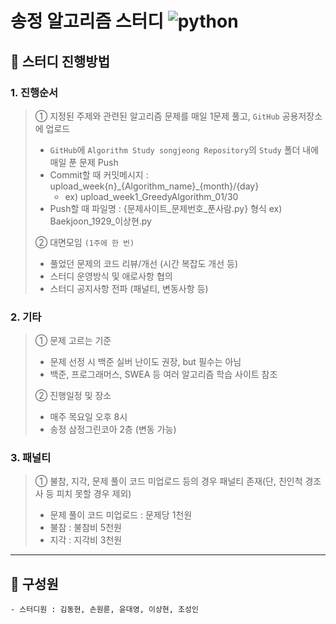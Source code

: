 # 송정 알고리즘 스터디 ![python](https://img.shields.io/badge/Python-3776AB?style=for-the-badge&logo=python&logoColor=white)

## 🐇 스터디 진행방법

### 1. 진행순서  
> ① 지정된 주제와 관련된 알고리즘 문제를 매일 1문제 풀고, `GitHub` 공용저장소에 업로드
> - `GitHub`에 `Algorithm Study songjeong Repository`의 `Study` 폴더 내에 매일 푼 문제 Push
> - Commit할 때 커밋메시지 : upload_week{n}\_{Algorithm_name}\_{month}/{day}
>   - ex\) upload\_week1\_GreedyAlgorithm_01/30
> - Push할 때 파일명 : {문제사이트_문제번호_푼사람.py} 형식 ex\) Baekjoon_1929_이상현.py
> 
> ② 대면모임 `(1주에 한 번)`
>   - 풀었던 문제의 코드 리뷰/개선 (시간 복잡도 개선 등)
>   - 스터디 운영방식 및 애로사항 협의 
>   - 스터디 공지사항 전파 (패널티, 변동사항 등)

### 2. 기타 
> ① 문제 고르는 기준 
>   - 문제 선정 시 백준 실버 난이도 권장, but 필수는 아님
>   - 백준, 프로그래머스, SWEA 등 여러 알고리즘 학습 사이트 참조
> 
> ② 진행일정 및 장소 
>   - 매주 목요일 오후 8시
>   - 송정 삼정그린코아 2층 (변동 가능)
  
### 3. 패널티
> ① 불참, 지각, 문제 풀이 코드 미업로드 등의 경우 패널티 존재(단, 친인척 경조사 등 피치 못할 경우 제외)
>   - 문제 풀이 코드 미업로드 : 문제당 1천원
>   - 불참 : 불참비 5천원
>   - 지각 : 지각비 3천원
---
## 🐬 구성원 
    - 스터디원 : 김동현, 손원륜, 윤대영, 이상현, 조성인